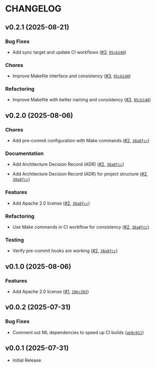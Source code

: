 # CHANGELOG

<!-- version list -->

## v0.2.1 (2025-08-21)

### Bug Fixes

- Add sync target and update CI workflows
  ([#3](https://github.com/ai-enhanced-engineer/ai-base-template/pull/3),
  [`95cb140`](https://github.com/ai-enhanced-engineer/ai-base-template/commit/95cb140b7bc7f2a619bbe0731b96129ccf42a122))

### Chores

- Improve Makefile interface and consistency
  ([#3](https://github.com/ai-enhanced-engineer/ai-base-template/pull/3),
  [`95cb140`](https://github.com/ai-enhanced-engineer/ai-base-template/commit/95cb140b7bc7f2a619bbe0731b96129ccf42a122))

### Refactoring

- Improve Makefile with better naming and consistency
  ([#3](https://github.com/ai-enhanced-engineer/ai-base-template/pull/3),
  [`95cb140`](https://github.com/ai-enhanced-engineer/ai-base-template/commit/95cb140b7bc7f2a619bbe0731b96129ccf42a122))


## v0.2.0 (2025-08-06)

### Chores

- Add pre-commit configuration with Make commands
  ([#2](https://github.com/ai-enhanced-engineer/ai-base-template/pull/2),
  [`38a8fcc`](https://github.com/ai-enhanced-engineer/ai-base-template/commit/38a8fccd8e882747ec8879ed1c0afd5db9f77ded))

### Documentation

- Add Architecture Decision Record (ADR)
  ([#2](https://github.com/ai-enhanced-engineer/ai-base-template/pull/2),
  [`38a8fcc`](https://github.com/ai-enhanced-engineer/ai-base-template/commit/38a8fccd8e882747ec8879ed1c0afd5db9f77ded))

- Add Architecture Decision Record (ADR) for project structure
  ([#2](https://github.com/ai-enhanced-engineer/ai-base-template/pull/2),
  [`38a8fcc`](https://github.com/ai-enhanced-engineer/ai-base-template/commit/38a8fccd8e882747ec8879ed1c0afd5db9f77ded))

### Features

- Add Apache 2.0 license ([#2](https://github.com/ai-enhanced-engineer/ai-base-template/pull/2),
  [`38a8fcc`](https://github.com/ai-enhanced-engineer/ai-base-template/commit/38a8fccd8e882747ec8879ed1c0afd5db9f77ded))

### Refactoring

- Use Make commands in CI workflow for consistency
  ([#2](https://github.com/ai-enhanced-engineer/ai-base-template/pull/2),
  [`38a8fcc`](https://github.com/ai-enhanced-engineer/ai-base-template/commit/38a8fccd8e882747ec8879ed1c0afd5db9f77ded))

### Testing

- Verify pre-commit hooks are working
  ([#2](https://github.com/ai-enhanced-engineer/ai-base-template/pull/2),
  [`38a8fcc`](https://github.com/ai-enhanced-engineer/ai-base-template/commit/38a8fccd8e882747ec8879ed1c0afd5db9f77ded))


## v0.1.0 (2025-08-06)

### Features

- Add Apache 2.0 license ([#1](https://github.com/ai-enhanced-engineer/ai-base-template/pull/1),
  [`28bc302`](https://github.com/ai-enhanced-engineer/ai-base-template/commit/28bc3025d31029824b72586ce6b41fa6c128844c))


## v0.0.2 (2025-07-31)

### Bug Fixes

- Comment out ML dependencies to speed up CI builds
  ([`ab0c011`](https://github.com/ai-enhanced-engineer/ai-base-template/commit/ab0c0114d70f745460f532603a4cd90a52d9f00d))


## v0.0.1 (2025-07-31)

- Initial Release
